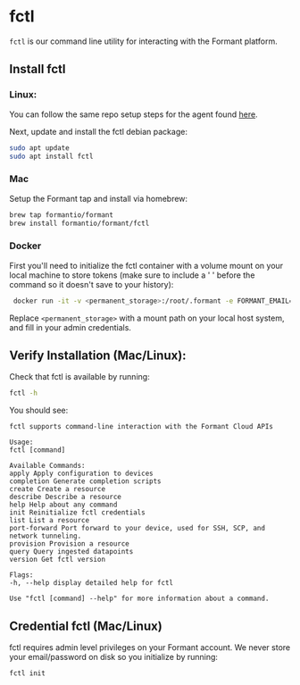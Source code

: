 # fctl

`fctl` is our command line utility for interacting with the Formant platform.

## Install fctl

### Linux:

You can follow the same repo setup steps for the agent found [here](./install-agent.md/#repo-setup).

Next, update and install the fctl debian package:

```bash
sudo apt update
sudo apt install fctl
```

### Mac

Setup the Formant tap and install via homebrew:

```bash
brew tap formantio/formant
brew install formantio/formant/fctl
```

### Docker

First you'll need to initialize the fctl container with a volume mount on your local machine to store tokens (make sure to include a ' ' before the command so it doesn't save to your history):

```bash
 docker run -it -v <permanent_storage>:/root/.formant -e FORMANT_EMAIL=<admin_email> -e FORMANT_PASSWORD=<admin_password> formant/fctl init
```

Replace `<permanent_storage>` with a mount path on your local host system, and fill in your admin credentials.

## Verify Installation (Mac/Linux):

Check that fctl is available by running:

```bash
fctl -h
```

You should see:

```
fctl supports command-line interaction with the Formant Cloud APIs

Usage:
fctl [command]

Available Commands:
apply Apply configuration to devices
completion Generate completion scripts
create Create a resource
describe Describe a resource
help Help about any command
init Reinitialize fctl credentials
list List a resource
port-forward Port forward to your device, used for SSH, SCP, and network tunneling.
provision Provision a resource
query Query ingested datapoints
version Get fctl version

Flags:
-h, --help display detailed help for fctl

Use "fctl [command] --help" for more information about a command.
```

## Credential fctl (Mac/Linux)

fctl requires admin level privileges on your Formant account. We never store your email/password on disk so you initialize by running:

```bash
fctl init
```

